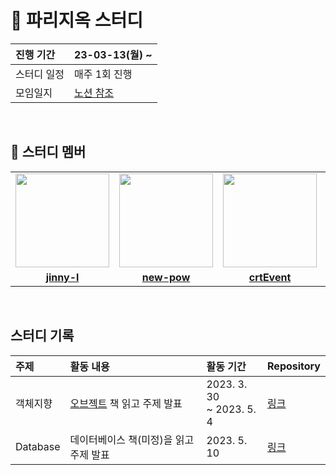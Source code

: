 # 📖 파리지옥 스터디

| 진행 기간 | 23-03-13(월) ~ |
| :--- | :--- |
| 스터디 일정 | 매주 1회 진행 |
| 모임일지 | [노션 참조](https://flytrap.notion.site/3d80d42e09f1413098d0c23ad2282ec1?v=10abe773e0954be8a9433fde3d947738&pvs=4) |


<br/>

## 🤖 스터디 멤버
<table>
 <tr>
    <td align="center"><a href="https://github.com/jinny-l"><img src="https://avatars.githubusercontent.com/jinny-l" width="150px;" alt=""></td>
    <td align="center"><a href="https://github.com/new-pow"><img src="https://avatars.githubusercontent.com/new-pow" width="150px;" alt=""></td>
    <td align="center"><a href="https://github.com/crtEvent"><img src="https://avatars.githubusercontent.com/crtEvent" width="150px;" alt=""></td>
    <td align="center"><a href="https://github.com/leegyeongwhan"><img src="https://avatars.githubusercontent.com/leegyeongwhan" width="150px;" alt=""></td>
    <td align="center"><a href="https://github.com/jaea-kim"><img src="https://avatars.githubusercontent.com/jaea-kim" width="150px;" alt=""></td>
  </tr>
  <tr>
    <td align="center"><a href="https://github.com/jinny-l"><b>jinny-l</b></td>
    <td align="center"><a href="https://github.com/new-pow"><b>new-pow</b></td>
    <td align="center"><a href="https://github.com/crtEvent"><b>crtEvent</b></td>
    <td align="center"><a href="https://github.com/leegyeongwhan"><b>leegyeongwhan</b></td>
    <td align="center"><a href="https://github.com/jaea-kim"><b>jaea-kim</b></td>
  </tr>
</table>

<br/>


## 스터디 기록

| 주제 | 활동 내용 | 활동 기간 | Repository |
|:----|:-----|:---|:-----------|
| 객체지향 | [오브젝트](https://www.yes24.com/Product/Goods/74219491) 책 읽고 주제 발표 | 2023. 3. 30 </br> ~ 2023. 5. 4 | [링크](https://github.com/CodeSquad-2023-BE-Study/Object-Study) |
| Database | 데이터베이스 책(미정)을 읽고 주제 발표 | 2023. 5. 10 | [링크](https://github.com/CodeSquad-2023-BE-Study/DB-Study) |

